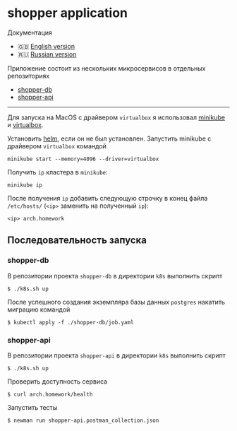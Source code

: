 # shopper application

Документация

* 🇬🇧 [English version](https://www.github.com/arturyumaev/shopper/blob/main/README.md)
* 🇷🇺 [Russian version](https://www.github.com/arturyumaev/shopper/blob/main/README_rus.md)

Приложение состоит из нескольких микросервисов в отдельных репозиториях

- [shopper-db](https://www.github.com/arturyumaev/shopper-db)
- [shopper-api](https://www.github.com/arturyumaev/shopper-api)

___

Для запуска на MacOS с драйвером `virtualbox` я использовал [minikube](https://minikube.sigs.k8s.io/docs/start/) и [virtualbox](https://www.virtualbox.org/wiki/Downloads).

Установить [helm](https://helm.sh/), если он не был установлен. Запустить minikube с драйвером `virtualbox` командой

```shell
minikube start --memory=4096 --driver=virtualbox
```

Получить `ip` кластера в `minikube`:

```shell
minikube ip
```

После получения `ip` добавить следующую строчку в конец файла `/etc/hosts/` (`<ip>` заменить на полученный `ip`):

```shell
<ip> arch.homework
```

## Последовательность запуска

### shopper-db

В репозитории проекта `shopper-db` в директории `k8s` выполнить скрипт

```shell
$ ./k8s.sh up
```

После успешного создания экземпляра базы данных `postgres` накатить миграцию командой

```shell
$ kubectl apply -f ./shopper-db/job.yaml
```

### shopper-api

В репозитории проекта `shopper-api` в директории `k8s` выполнить скрипт

```shell
$ ./k8s.sh up
```

Проверить доступность сервиса

```shell
$ curl arch.homework/health
```

Запустить тесты

```shell
$ newman run shopper-api.postman_collection.json
```
